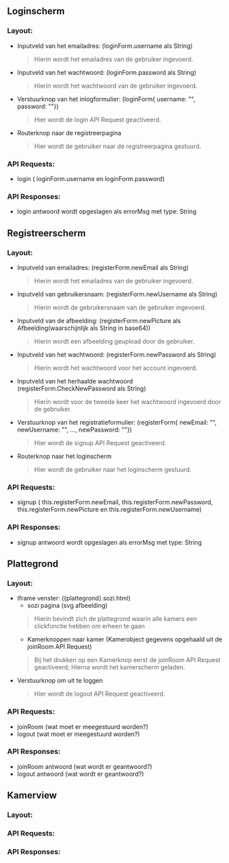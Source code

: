## Loginscherm
### Layout:

  - Inputveld van het emailadres:  (loginForm.username als String)
    > Hierin wordt het emailadres van de gebruiker ingevoerd. 
  - Inputveld van het wachtwoord: (loginForm.password als String)
    > Hierin wordt het wachtwoord van de gebruiker ingevoerd.
  - Verstuurknop van het inlogformulier: (loginForm{ username: "", password: ""})
    > Hier wordt de login API Request geactiveerd.
  - Routerknop naar de registreerpagina
     > Hier wordt de gebruiker naar de registreerpagina gestuurd.
### API Requests:   

  - login ( loginForm.username en loginForm.password)
### API Responses:

  - login antwoord wordt opgeslagen als errorMsg met type: String 

## Registreerscherm
### Layout:

  - Inputveld van emailadres: (registerForm.newEmail als String)
     > Hierin wordt het emailadres van de gebruiker ingevoerd.
  - Inputveld van gebruikersnaam: (registerForm.newUsername als String)
     > Hierin wordt de gebruikersnaam van de gebruiker ingevoerd.
  - Inputveld van de afbeelding: (registerForm.newPicture als Afbeelding(waarschijnlijk als String in base64))
     > Hierin wordt een afbeelding geupload door de gebruiker.
  - Inputveld van het wachtwoord: (registerForm.newPassword als String)
     > Hierin wordt het wachtwoord voor het account ingevoerd.
  - Inputveld van het herhaalde wachtwoord (registerForm.CheckNewPassword als String)
    >  Hierin wordt voor de tweede keer het wachtwoord ingevoerd door de gebruiker.
  - Verstuurknop van het registratieformulier: (registerForm{ newEmail: "", newUsername: "", ..., newPassword: ""})
    >  Hier wordt de signup API Request geactiveerd.
  - Routerknop naar het loginscherm
    >  Hier wordt de gebruiker naar het loginscherm gestuurd.

### API Requests:

  - signup ( this.registerForm.newEmail, this.registerForm.newPassword, this.registerForm.newPicture en this.registerForm.newUsername)
### API Responses:

  - signup antwoord wordt opgeslagen als errorMsg met type: String
## Plattegrond
### Layout:
  - Iframe venster: ({plattegrond}.sozi.html)
    - sozi pagina (svg afbeelding)
     >  Hierin bevindt zich de plattegrond waarin alle kamers een clickfunctie hebben om erheen te gaan
    - Kamerknoppen naar kamer (Kamerobject gegevens opgehaald uit de joinRoom API Request)
     >  Bij het drukken op een Kamerknop eerst de joinRoom API Request geactiveerd;
     >  Hierna wordt het kamerscherm geladen.
  - Verstuurknop om uit te loggen
    >  Hier wordt de logout API Request geactiveerd.
### API Requests:

  - joinRoom (wat moet er meegestuurd worden?)
  - logout (wat moet er meegestuurd worden?)

### API Responses:

  - joinRoom antwoord (wat wordt er geantwoord?)
  - logout antwoord (wat wordt er geantwoord?)

## Kamerview
### Layout:

### API Requests:

### API Responses:

